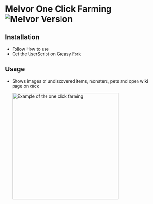 # Melvor One Click Farming ![Melvor Version](https://img.shields.io/static/v1?label=Melvor&message=v1.0.2&color=red&style=flat)

## Installation

-   Follow [How to use](https://github.com/PierreYvesFlamand/Polfy-Melvor-UserScripts#how-to-use)
-   Get the UserScript on [Greasy Fork](https://greasyfork.org/en/scripts/438680)

## Usage

-   Shows images of undiscovered items, monsters, pets and open wiki page on click

    <img src="https://raw.githubusercontent.com/PierreYvesFlamand/Melvor-One-Click-Farming/main/oneClickFarmingExample.png" width="350" title="Example of the one click farming" alt="Example of the one click farming">
